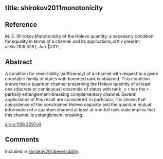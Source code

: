 title: shirokov2011monotonicity
---


## Reference

M. E. Shirokov,Monotonicity of the Holevo quantity: a necessary condition for equality in terms of a channel and its applications,arXiv preprint arXiv:1106.3297, Jun 2011,

## Abstract 
  A condition for reversibility (sufficiency) of a channel with respect to a
given countable family of states with bounded rank is obtained.
This condition shows that a quantum channel preserving the Holevo quantity of
at least one (discrete or continuous) ensemble of states with rank $\leq r$ has
the r-partially entanglement-breaking complementary channel. Several
applications of this result are considered. In particular, it is shown that
coincidence of the constrained Holevo capacity and the quantum mutual
information of a quantum channel at least at one full rank state implies that
this channel is entanglement-breaking.

    

[arxiv:1106.3297v6](https://arxiv.org/abs/1106.3297v6)


## Comments

Included in [shirokov2013reversibility](shirokov2013reversibility).
